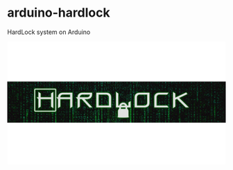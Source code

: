 # arduino-hardlock

HardLock system on Arduino

![](https://raw.githubusercontent.com/lonagi22/arduino-hardlock/master/git_res/screen1.jpg)